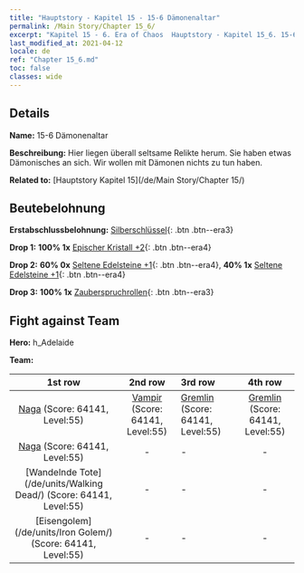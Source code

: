 ```yaml
---
title: "Hauptstory - Kapitel 15 - 15-6 Dämonenaltar"
permalink: /Main Story/Chapter 15_6/
excerpt: "Kapitel 15 - 6. Era of Chaos  Hauptstory - Kapitel 15_6. 15-6 Dämonenaltar"
last_modified_at: 2021-04-12
locale: de
ref: "Chapter 15_6.md"
toc: false
classes: wide
---
```


## Details

 **Name:** 15-6 Dämonenaltar

 **Beschreibung:** Hier liegen überall seltsame Relikte herum. Sie haben etwas Dämonisches an sich. Wir wollen mit Dämonen nichts zu tun haben.

 **Related to:** [Hauptstory Kapitel 15](/de/Main Story/Chapter 15/)

## Beutebelohnung

 **Erstabschlussbelohnung:** [Silberschlüssel](/de/Items/con_693/){: .btn .btn--era3}

 **Drop 1:** **100% 1x** [Epischer Kristall +2](/de/Items/mat_52/){: .btn .btn--era4}

 **Drop 2:** **60% 0x** [Seltene Edelsteine +1](/de/Items/mat_44/){: .btn .btn--era4}, **40% 1x** [Seltene Edelsteine +1](/de/Items/mat_44/){: .btn .btn--era4}

 **Drop 3:** **100% 1x** [Zauberspruchrollen](/de/Items/con_694/){: .btn .btn--era3}


## Fight against Team
 **Hero:** h_Adelaide

 **Team:**


  | 1st row | 2nd row | 3rd row | 4th row |
  |:----:|:----:|:----|:----:|
  | [Naga](/de/units/Naga/) (Score: 64141, Level:55)  | [Vampir](/de/units/Vampire/) (Score: 64141, Level:55)  | [Gremlin](/de/units/Gremlin/) (Score: 64141, Level:55)  | [Gremlin](/de/units/Gremlin/) (Score: 64141, Level:55)  |
  | [Naga](/de/units/Naga/) (Score: 64141, Level:55)  | - | - | - |
  | [Wandelnde Tote](/de/units/Walking Dead/) (Score: 64141, Level:55)  | - | - | - |
  | [Eisengolem](/de/units/Iron Golem/) (Score: 64141, Level:55)  | - | - | - |


